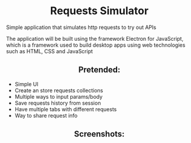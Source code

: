 <h1 align="center">Requests Simulator</h1>

<p>Simple application that simulates http requests to try out APIs</p>
<p>The application will be built using the framework Electron for JavaScript, which is a framework used to build desktop apps using web technologies such as HTML, CSS and JavaScript</p>

<h2 align="center">Pretended: </h2>

<ul>
  <li>Simple UI</li>
  <li>Create an store requests collections</li>
  <li>Multiple ways to input params/body</li>
  <li>Save requests history from session</li>
  <li>Have multiple tabs with different requests</li>
  <li>Way to share request info</li>
</ul>

<h2 align="center">Screenshots: </h2>
